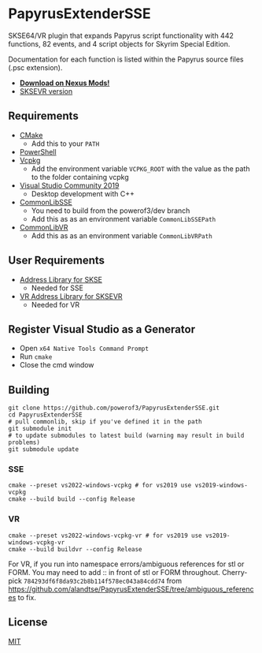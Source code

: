 # PapyrusExtenderSSE

SKSE64/VR plugin that expands Papyrus script functionality with 442 functions, 82 events, and 4 script objects for Skyrim Special Edition.

Documentation for each function is listed within the Papyrus source files (.psc extension).

* **[Download on Nexus Mods!](https://www.nexusmods.com/skyrimspecialedition/mods/22854)**
* [SKSEVR version](https://www.nexusmods.com/skyrimspecialedition/mods/58296)


## Requirements
* [CMake](https://cmake.org/)
	* Add this to your `PATH`
* [PowerShell](https://github.com/PowerShell/PowerShell/releases/latest)
* [Vcpkg](https://github.com/microsoft/vcpkg)
	* Add the environment variable `VCPKG_ROOT` with the value as the path to the folder containing vcpkg
* [Visual Studio Community 2019](https://visualstudio.microsoft.com/)
	* Desktop development with C++
* [CommonLibSSE](https://github.com/powerof3/CommonLibSSE/tree/dev)
	* You need to build from the powerof3/dev branch
	* Add this as as an environment variable `CommonLibSSEPath`
* [CommonLibVR](https://github.com/alandtse/CommonLibVR/tree/vr)
	* Add this as as an environment variable `CommonLibVRPath`

## User Requirements
* [Address Library for SKSE](https://www.nexusmods.com/skyrimspecialedition/mods/32444)
	* Needed for SSE
* [VR Address Library for SKSEVR](https://www.nexusmods.com/skyrimspecialedition/mods/58101)
	* Needed for VR
## Register Visual Studio as a Generator
* Open `x64 Native Tools Command Prompt`
* Run `cmake`
* Close the cmd window

## Building
```
git clone https://github.com/powerof3/PapyrusExtenderSSE.git
cd PapyrusExtenderSSE
# pull commonlib, skip if you've defined it in the path
git submodule init
# to update submodules to latest build (warning may result in build problems)
git submodule update
```

### SSE
```
cmake --preset vs2022-windows-vcpkg # for vs2019 use vs2019-windows-vcpkg
cmake --build build --config Release
```
### VR
```
cmake --preset vs2022-windows-vcpkg-vr # for vs2019 use vs2019-windows-vcpkg-vr
cmake --build buildvr --config Release
```
For VR, if you run into namespace errors/ambiguous references for stl or FORM. You may need to add :: in front of stl or FORM throughout. Cherry-pick `784293df6f8da93c2b8b114f578ec043a84cdd74` from https://github.com/alandtse/PapyrusExtenderSSE/tree/ambiguous_references to fix.

## License
[MIT](LICENSE)
